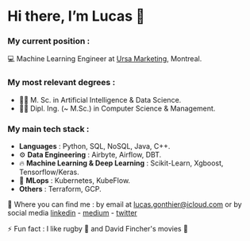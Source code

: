 # Hi there, I’m Lucas 👋 #
### My current position :
:computer: Machine Learning Engineer at [Ursa Marketing](https://ursa.marketing/en/), Montreal.

### My most relevant degrees :
  - :man_student: M. Sc. in Artificial Intelligence & Data Science. 
  - :man_student: Dipl. Ing. (~ M.Sc.) in Computer Science & Management. 

### My main tech stack :
  - **Languages** : Python, SQL, NoSQL, Java, C++.
  - :gear: **Data Engineering** : Airbyte, Airflow, DBT.
  - :fire: **Machine Learning & Deep Learning** : Scikit-Learn, Xgboost, Tensorflow/Keras.
  - :link: **MLops** : Kubernetes, KubeFlow.
  - **Others** : Terraform, GCP.
  



:metal: Where you can find me : by email at [lucas.gonthier@icloud.com](lucas.gonthier@icloud.com) or by social media [linkedin](https://www.linkedin.com/in/lucas-gonthier-101/) - [medium](https://medium.com/@lucas.gonthier) - [twitter](https://twitter.com/GonthierLucas4)


⚡ Fun fact : I like rugby :rugby_football: and David Fincher's movies :cinema:

<!---
lugonthier/lugonthier is a ✨ special ✨ repository because its `README.md` (this file) appears on your GitHub profile.
You can click the Preview link to take a look at your changes.
--->
